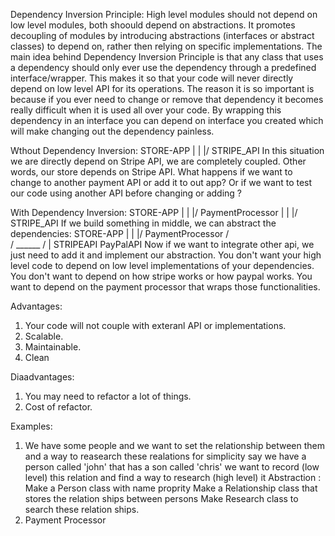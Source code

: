 Dependency Inversion Principle:
High level modules should not depend on low level modules, both shoould depend on abstractions. It promotes decoupling of modules by introducing abstractions (interfaces or abstract classes) to depend on, rather then relying on specific implementations.
The main idea behind Dependency Inversion Principle is that any class that uses a dependency should only ever use the dependency through a predefined interface/wrapper.
This makes it so that your code will never directly depend on low level API for its operations. The reason it is so important is because if you ever need to change or remove that dependency it becomes really difficult when it is used all over your code.
By wrapping this dependency in an interface you can depend on interface you created which will make changing out the dependency painless.

Wthout Dependency Inversion:
STORE-APP
    |
    |
   \|/
STRIPE_API
In this situation we are directly depend on Stripe API, we are completely coupled. Other words, our store depends on Stripe API.
What happens if we want to change to another payment API or add it to out app? Or if we want to test our code using another API before changing or adding ?

With Dependency Inversion:
STORE-APP
    |
    |
   \|/
PaymentProcessor
    |
    |
   \|/
STRIPE_API
If we build something in middle, we can abstract the dependencies:
STORE-APP
    |
    |
   \|/
PaymentProcessor
    /\
   /  \______
  /         |
STRIPEAPI PayPalAPI
Now if we want to integrate other api, we just need to add it and implement our abstraction.
You don't want your high level code to depend on low level implementations of your dependencies. You don't want to depend on how stripe works or how paypal works. You want to depend on the payment processor that wraps those functionalities.

Advantages: 
1. Your code will not couple with exteranl API or implementations. 
2. Scalable. 
3. Maintainable. 
4. Clean

Diaadvantages: 
1. You may need to refactor a lot of things. 
2. Cost of refactor.

Examples:
1. We have some people and we want to set the relationship between them and a way to reasearch these realations for simplicity say we have a person called 'john' that has a son called 'chris' we want to record (low level) this relation and find a way to research (high level) it
    Abstraction :
    Make a Person class with name proprity
    Make a Relationship class that stores the relation ships between persons
    Make Research class to search these relation ships.
2. Payment Processor

